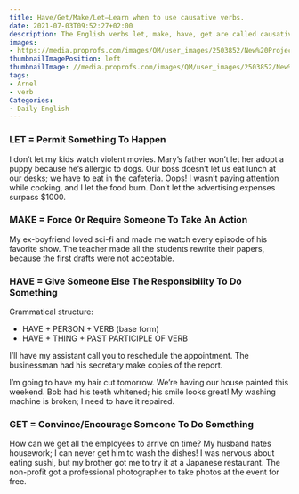 ```yaml
---
title: Have/Get/Make/Let—Learn when to use causative verbs.
date: 2021-07-03T09:52:27+02:00
description: The English verbs let, make, have, get are called causative verbs because they cause something else to happen.
images:
- https://media.proprofs.com/images/QM/user_images/2503852/New%20Project%20(40)(104).jpg
thumbnailImagePosition: left
thumbnailImage: //media.proprofs.com/images/QM/user_images/2503852/New%20Project%20(40)(104).jpg
tags:
- Arnel
- verb
Categories:
- Daily English
---
```


### LET = Permit Something To Happen

I don’t let my kids watch violent movies.
Mary’s father won’t let her adopt a puppy because he’s allergic to dogs.
Our boss doesn’t let us eat lunch at our desks; we have to eat in the cafeteria.
Oops! I wasn’t paying attention while cooking, and I let the food burn.
Don’t let the advertising expenses surpass $1000.

### MAKE = Force Or Require Someone To Take An Action

My ex-boyfriend loved sci-fi and made me watch every episode of his favorite show.
The teacher made all the students rewrite their papers, because the first drafts were not acceptable.

### HAVE = Give Someone Else The Responsibility To Do Something

Grammatical structure:
* HAVE + PERSON + VERB (base form)
* HAVE + THING + PAST PARTICIPLE OF VERB

I’ll have my assistant call you to reschedule the appointment.
The businessman had his secretary make copies of the report.

I’m going to have my hair cut tomorrow.
We’re having our house painted this weekend.
Bob had his teeth whitened; his smile looks great!
My washing machine is broken; I need to have it repaired.

### GET = Convince/Encourage Someone To Do Something

How can we get all the employees to arrive on time?
My husband hates housework; I can never get him to wash the dishes!
I was nervous about eating sushi, but my brother got me to try it at a Japanese restaurant.
The non-profit got a professional photographer to take photos at the event for free.
